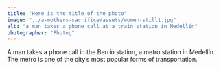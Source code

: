 ```yaml
---
title: "Here is the title of the photo"
image: "../a-mothers-sacrifice/assets/women-still1.jpg"
alt: "a man takes a phone call at a train station in Medellín"
photographer: "Photog"
---
```


A man takes a phone call in the Berrío station, a metro station in Medellín. The metro is one of the city’s most popular forms of transportation.
